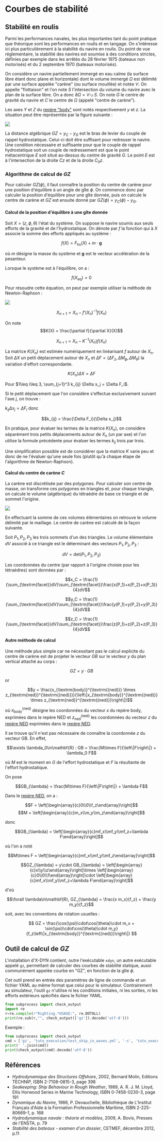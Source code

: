 # Courbes de stabilité

## Stabilité en roulis

Parmi les performances navales, les plus importantes tant du point
pratique que théorique sont les performances en roulis et en tangage. On
s'intéresse ici plus particulièrement à la stabilité du navire en roulis. Du
point de vue réglementaire, la stabilité des navires est soumise à des
conditions strictes, définies par exemple dans les arrêtés du 28 février 1975
(bateaux non motorisés) et du 2 septembre 1970 (bateaux motorisés).

On considère un navire partiellement immergé en eau calme (la surface libre
étant donc plane et horizontale) dont le volume immergé $\Omega$ est délimité
par une surface appelée "carène" (ou surface mouillée) et notée $\mathcal{C}$.
On appelle "flottaison" et l'on note $S$
l'intersection du volume du navire avec le plan de la surface libre.
On a donc $\partial\Omega = \mathcal{C}\cup S$.
On note $G$ le centre de gravité du navire et $C$ le centre de $\Omega$ (appelé
"centre de carène").

Les axes $Y$ et $Z$ du [repère "body"](#reperes-et-conventions) sont notés
respectivement $y$ et $z$. La situation peut être représentée par la figure
suivante :

![](images/gz.svg)

La distance algébrique $GZ=y_C-y_G$ est le bras de levier du couple de rappel
hydrostatique. Celui-ci doit être suffisant pour redresser le navire. Une
condition nécessaire et suffisante pour que le couple de rappel
hydrostatique soit un couple de redressement est que le point métacentrique $E$
soit situé au-dessus du centre de gravité $G$. Le point $E$ est à
l'intersection de la droite $Cz$ et de la droite $C_0 z$.

### Algorithme de calcul de $GZ$

Pour calculer $GZ(\phi)$, il faut connaître la position du centre de carène
pour une position d'équilibre à un angle de gîte $\phi$. On commence donc
par calculer la position d'équilibre pour une gîte donnée, puis on calcule le
centre de carène et $GZ$ est ensuite donné par $GZ(\phi)=y_C(\phi)-y_G$.

#### Calcul de la position d'équilibre à une gîte donnée

Soit $X=(z,\phi,\theta)$ l'état du système. On suppose le navire soumis aux
seuls efforts de
la gravité et de l'hydrostatique. On dénote par $f$ la fonction qui à $X$
associe la somme des efforts appliqués au système :

$$f(X) = F_{\textrm{hs}}(X) + m\cdot \mathbf{g}$$

où $m$ désigne la masse du système et $\mathbf{g}$ est le vecteur
accélération de la pesanteur.

Lorsque le système est à l'équilibre, on a :

$$f(X_{\textrm{eq}})=0$$

Pour résoudre cette équation, on peut par exemple utiliser la méthode de
Newton-Raphson :

![](images/newton_raphson.svg)

$$X_{n+1} = X_n - f'(X_n)^{-1}f(X_n)$$

On note $$K(X) = \frac{\partial f}{\partial X}(X)$$

$$X_{n+1} = X_n - K^{-1}(X_n)f(X_n)$$

La matrice $K(X_n)$ est estimée numériquement en linéarisant $f$ autour de
$X_n$. Soit $\Delta X$ un petit déplacement autour de $X_n$ et $\Delta F =
(\Delta F_z, \Delta M_{\phi}, \Delta M_{\theta})$ la
variation d'effort correspondante.

$$K(X_n) \Delta X = \Delta F$$

Pour $1\leq i\leq 3, \sum_{j=1}^3 k_{ij} \Delta x_j = \Delta F_i$.

Si le petit déplacement que l'on considère s'effectue exclusivement suivant
l'axe $j$, on trouve :

$k_{ij}\Delta x_j = \Delta F_i$ donc

$$k_{ij} = \frac{\Delta F_i}{\Delta x_j}$$

En pratique, pour évaluer les termes de la matrice $K(X_n)$, on considère
séparément trois petits déplacements autour de $X_n$ (un par axe) et l'on
utilise la formule précédente pour évaluer les termes $k_{ij}$ trois par trois.

Une simplification possible est de considérer que la matrice $K$ varie peu et
donc de ne l'évaluer qu'une seule fois (plutôt qu'à chaque étape de
l'algorithme de Newton-Raphson).

#### Calcul du centre de carène $C$

La carène est discrétisée par des polygones. Pour calculer son centre de masse,
on transforme ces polygones en triangles et, pour chaque triangle, on calcule
le volume (algébrique) du tétraèdre de base ce triangle et de sommet l'origine.

![](images/buoyancy.svg)

En effectuant la somme de ces volumes élémentaires on retrouve le volume
délimité par le maillage. Le centre de carène est calculé de la façon suivante.

Soit $P_1,P_2,P_3$ les trois sommets d'un des triangles. Le volume élémentaire
$dV$ associé à ce triangle est le déterminant des vecteurs $P_1,P_2,P_3$ :

$$dV=\textrm{det}(P_1,P_2,P_3)$$

Les coordonnées du centre (par rapport à l'origine choisie pour les tétraèdres) sont données par :

$$x_C = \frac{1}{\sum_{\textrm{facet}}dV}\sum_{\textrm{facet}}\frac{x(P_1)+x(P_2)+x(P_3)}{4}dV$$

$$y_C = \frac{1}{\sum_{\textrm{facet}}dV}\sum_{\textrm{facet}}\frac{y(P_1)+y(P_2)+y(P_3)}{4}dV$$

$$z_C = \frac{1}{\sum_{\textrm{facet}}dV}\sum_{\textrm{facet}}\frac{z(P_1)+z(P_2)+z(P_3)}{4}dV$$

#### Autre méthode de calcul

Une méthode plus simple car ne nécessitant pas le calcul explicite du centre de
carène est de projeter le vecteur $GB$ sur le vecteur $y$ du plan vertical
attaché au corps :

$$GZ = y\cdot GB$$

or

$$y = \frac{x_{\textrm{body}}^{\textrm{(ned)}} \times
z_{\textrm{ned}}^{\textrm{(ned)}}}{\left\|x_{\textrm{body}}^{\textrm{(ned)}} \times
z_{\textrm{ned}}^{\textrm{(ned)}}\right\|}$$


où $x_{\textrm{body}}^{\textrm{(ned)}}$ désigne les coordonnées du vecteur $x$ du
repère body, exprimées dans le repère NED et $z_{\textrm{ned}}^{\textrm{(ned)}}$ les
coordonnées du vecteur $z$ du [repère NED](#rep%C3%A8re-de-r%C3%A9f%C3%A9rence-ned) exprimées dans le [repère NED](#rep%C3%A8re-de-r%C3%A9f%C3%A9rence-ned).

Il se trouve qu'il n'est pas nécessaire de connaître la coordonnée $z$ du
vecteur GB. En effet,

$$\exists \lambda_0\in\mathbf{R} : GB = \frac{M\times
F}{\left\|F\right\|} + \lambda_0 F$$

où $M$ est le moment en $G$ de l'effort hydrostatique et $F$ la résultante de
l'effort hydrostatique.

On pose

$$GB_{\lambda} = \frac{M\times F}{\left\|F\right\|} + \lambda F$$

Dans le [repère NED](#rep%C3%A8re-de-r%C3%A9f%C3%A9rence-ned), on a :

$$F = \left[\begin{array}{c}0\\0\\f_z\end{array}\right]$$
$$M = \left[\begin{array}{c}m_x\\m_y\\m_z\end{array}\right]$$

donc

$$GB_{\lambda} = \left[\begin{array}{c}mf_x\\mf_y\\mf_z+\lambda F\end{array}\right]$$

où l'on a noté

$$M\times F = \left[\begin{array}{c}mf_x\\mf_y\\mf_z\end{array}\right]$$

$$GZ_{\lambda} = y\cdot GB_{\lambda} =
\left[\begin{array}{c}x\\y\\z\end{array}\right]\times
\left[\begin{array}{c}0\\0\\1\end{array}\right]\cdot
\left[\begin{array}{c}mf_x\\mf_y\\mf_z+\lambda F\end{array}\right]$$

d'où

$$\forall \lambda\in\mathbf{R}, GZ_{\lambda} = \frac{x m_x}{f_z} + \frac{y
m_y}{f_z}$$

soit, avec les conventions de rotation usuelles :

$$ GZ = \frac{\cos(\psi)\cdot\cos(\theta)\cdot m_x +
\sin(\psi)\cdot\cos(\theta)\cdot m_y}{f_z\left\|x_{\textrm{body}}^{\textrm{(ned)}}\right\|}
$$


## Outil de calcul de $GZ$

L'installation d'X-DYN contient, outre l'exécutable `xdyn`, un autre exécutable appelé `gz`, permettant de calculer
des courbes de stabilité statique, aussi communément appelée courbe en "GZ", en fonction de la gîte $\phi$.

Cet outil prend en entrée des paramètres de ligne de commande et un fichier
YAML au même format que celui pour le simulateur. Contrairement au
simulateur, l'outil `gz` n'utilise ni les conditions initiales, ni les sorties,
ni les efforts extérieurs spécifiés dans le fichier YAML.

```python echo=False, results='verbatim', name='gz-command-line-arguments'
from subprocess import check_output
import re
r=re.compile(r"Righting.*USAGE:", re.DOTALL)
print(re.sub(r,"", check_output(['gz']).decode('utf-8')))
```

Exemple :

```python echo=False, results='verbatim', name='gz-example'
from subprocess import check_output
cmd = ['gz', 'tuto_execution/test_ship_in_waves.yml', '-s', 'tuto_execution/test_ship.stl',  '--dphi',  '10',  '--phi_max',  '40']
print(' '.join(cmd))
print(check_output(cmd).decode('utf-8'))
```

## Références
- *Hydrodynamique des Structures Offshore*, 2002, Bernard Molin, Editions TECHNIP, ISBN 2-7108-0815-3, page 398
- *Seakeeping: Ship Behaviour in Rough Weather*, 1989, A. R. J. M. Lloyd, Ellis Horwood Series in Marine Technology, ISBN 0-7458-0230-3, page 191
- *Dynamique du Navire*, 1986, P. Devauchelle, Bibliothèque de L'Institut Français d'Aide à la Formation Professionnelle Maritime, ISBN 2-225-80669-1, p. 168
- *Hydrodynamique navale : théorie et modèles*, 2009, A. Bovis, Presses de l'ENSTA, p. 79
- *Stabilité des bateaux - examen d'un dossier*, CETMEF, décembre 2012, p.11

